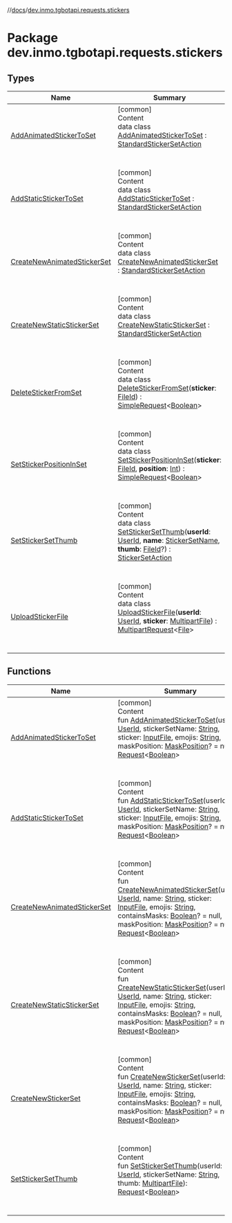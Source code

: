 //[docs](../../index.md)/[dev.inmo.tgbotapi.requests.stickers](index.md)



# Package dev.inmo.tgbotapi.requests.stickers  


## Types  
  
|  Name |  Summary | 
|---|---|
| <a name="dev.inmo.tgbotapi.requests.stickers/AddAnimatedStickerToSet///PointingToDeclaration/"></a>[AddAnimatedStickerToSet](-add-animated-sticker-to-set/index.md)| <a name="dev.inmo.tgbotapi.requests.stickers/AddAnimatedStickerToSet///PointingToDeclaration/"></a>[common]  <br>Content  <br>data class [AddAnimatedStickerToSet](-add-animated-sticker-to-set/index.md) : [StandardStickerSetAction](../dev.inmo.tgbotapi.requests.stickers.abstracts/-standard-sticker-set-action/index.md)  <br><br><br>|
| <a name="dev.inmo.tgbotapi.requests.stickers/AddStaticStickerToSet///PointingToDeclaration/"></a>[AddStaticStickerToSet](-add-static-sticker-to-set/index.md)| <a name="dev.inmo.tgbotapi.requests.stickers/AddStaticStickerToSet///PointingToDeclaration/"></a>[common]  <br>Content  <br>data class [AddStaticStickerToSet](-add-static-sticker-to-set/index.md) : [StandardStickerSetAction](../dev.inmo.tgbotapi.requests.stickers.abstracts/-standard-sticker-set-action/index.md)  <br><br><br>|
| <a name="dev.inmo.tgbotapi.requests.stickers/CreateNewAnimatedStickerSet///PointingToDeclaration/"></a>[CreateNewAnimatedStickerSet](-create-new-animated-sticker-set/index.md)| <a name="dev.inmo.tgbotapi.requests.stickers/CreateNewAnimatedStickerSet///PointingToDeclaration/"></a>[common]  <br>Content  <br>data class [CreateNewAnimatedStickerSet](-create-new-animated-sticker-set/index.md) : [StandardStickerSetAction](../dev.inmo.tgbotapi.requests.stickers.abstracts/-standard-sticker-set-action/index.md)  <br><br><br>|
| <a name="dev.inmo.tgbotapi.requests.stickers/CreateNewStaticStickerSet///PointingToDeclaration/"></a>[CreateNewStaticStickerSet](-create-new-static-sticker-set/index.md)| <a name="dev.inmo.tgbotapi.requests.stickers/CreateNewStaticStickerSet///PointingToDeclaration/"></a>[common]  <br>Content  <br>data class [CreateNewStaticStickerSet](-create-new-static-sticker-set/index.md) : [StandardStickerSetAction](../dev.inmo.tgbotapi.requests.stickers.abstracts/-standard-sticker-set-action/index.md)  <br><br><br>|
| <a name="dev.inmo.tgbotapi.requests.stickers/DeleteStickerFromSet///PointingToDeclaration/"></a>[DeleteStickerFromSet](-delete-sticker-from-set/index.md)| <a name="dev.inmo.tgbotapi.requests.stickers/DeleteStickerFromSet///PointingToDeclaration/"></a>[common]  <br>Content  <br>data class [DeleteStickerFromSet](-delete-sticker-from-set/index.md)(**sticker**: [FileId](../dev.inmo.tgbotapi.requests.abstracts/-file-id/index.md)) : [SimpleRequest](../dev.inmo.tgbotapi.requests.abstracts/-simple-request/index.md)<[Boolean](https://kotlinlang.org/api/latest/jvm/stdlib/kotlin/-boolean/index.html)>   <br><br><br>|
| <a name="dev.inmo.tgbotapi.requests.stickers/SetStickerPositionInSet///PointingToDeclaration/"></a>[SetStickerPositionInSet](-set-sticker-position-in-set/index.md)| <a name="dev.inmo.tgbotapi.requests.stickers/SetStickerPositionInSet///PointingToDeclaration/"></a>[common]  <br>Content  <br>data class [SetStickerPositionInSet](-set-sticker-position-in-set/index.md)(**sticker**: [FileId](../dev.inmo.tgbotapi.requests.abstracts/-file-id/index.md), **position**: [Int](https://kotlinlang.org/api/latest/jvm/stdlib/kotlin/-int/index.html)) : [SimpleRequest](../dev.inmo.tgbotapi.requests.abstracts/-simple-request/index.md)<[Boolean](https://kotlinlang.org/api/latest/jvm/stdlib/kotlin/-boolean/index.html)>   <br><br><br>|
| <a name="dev.inmo.tgbotapi.requests.stickers/SetStickerSetThumb///PointingToDeclaration/"></a>[SetStickerSetThumb](-set-sticker-set-thumb/index.md)| <a name="dev.inmo.tgbotapi.requests.stickers/SetStickerSetThumb///PointingToDeclaration/"></a>[common]  <br>Content  <br>data class [SetStickerSetThumb](-set-sticker-set-thumb/index.md)(**userId**: [UserId](../dev.inmo.tgbotapi.types/index.md#%5Bdev.inmo.tgbotapi.types%2FUserId%2F%2F%2FPointingToDeclaration%2F%5D%2FClasslikes%2F625018081), **name**: [StickerSetName](../dev.inmo.tgbotapi.types/index.md#%5Bdev.inmo.tgbotapi.types%2FStickerSetName%2F%2F%2FPointingToDeclaration%2F%5D%2FClasslikes%2F625018081), **thumb**: [FileId](../dev.inmo.tgbotapi.requests.abstracts/-file-id/index.md)?) : [StickerSetAction](../dev.inmo.tgbotapi.requests.stickers.abstracts/-sticker-set-action/index.md)  <br><br><br>|
| <a name="dev.inmo.tgbotapi.requests.stickers/UploadStickerFile///PointingToDeclaration/"></a>[UploadStickerFile](-upload-sticker-file/index.md)| <a name="dev.inmo.tgbotapi.requests.stickers/UploadStickerFile///PointingToDeclaration/"></a>[common]  <br>Content  <br>data class [UploadStickerFile](-upload-sticker-file/index.md)(**userId**: [UserId](../dev.inmo.tgbotapi.types/index.md#%5Bdev.inmo.tgbotapi.types%2FUserId%2F%2F%2FPointingToDeclaration%2F%5D%2FClasslikes%2F625018081), **sticker**: [MultipartFile](../dev.inmo.tgbotapi.requests.abstracts/-multipart-file/index.md)) : [MultipartRequest](../dev.inmo.tgbotapi.requests.abstracts/-multipart-request/index.md)<[File](../dev.inmo.tgbotapi.types.files/-file/index.md)>   <br><br><br>|


## Functions  
  
|  Name |  Summary | 
|---|---|
| <a name="dev.inmo.tgbotapi.requests.stickers//AddAnimatedStickerToSet/#dev.inmo.tgbotapi.types.ChatId#kotlin.String#dev.inmo.tgbotapi.requests.abstracts.InputFile#kotlin.String#dev.inmo.tgbotapi.types.stickers.MaskPosition?/PointingToDeclaration/"></a>[AddAnimatedStickerToSet](-add-animated-sticker-to-set.md)| <a name="dev.inmo.tgbotapi.requests.stickers//AddAnimatedStickerToSet/#dev.inmo.tgbotapi.types.ChatId#kotlin.String#dev.inmo.tgbotapi.requests.abstracts.InputFile#kotlin.String#dev.inmo.tgbotapi.types.stickers.MaskPosition?/PointingToDeclaration/"></a>[common]  <br>Content  <br>fun [AddAnimatedStickerToSet](-add-animated-sticker-to-set.md)(userId: [UserId](../dev.inmo.tgbotapi.types/index.md#%5Bdev.inmo.tgbotapi.types%2FUserId%2F%2F%2FPointingToDeclaration%2F%5D%2FClasslikes%2F625018081), stickerSetName: [String](https://kotlinlang.org/api/latest/jvm/stdlib/kotlin/-string/index.html), sticker: [InputFile](../dev.inmo.tgbotapi.requests.abstracts/-input-file/index.md), emojis: [String](https://kotlinlang.org/api/latest/jvm/stdlib/kotlin/-string/index.html), maskPosition: [MaskPosition](../dev.inmo.tgbotapi.types.stickers/-mask-position/index.md)? = null): [Request](../dev.inmo.tgbotapi.requests.abstracts/-request/index.md)<[Boolean](https://kotlinlang.org/api/latest/jvm/stdlib/kotlin/-boolean/index.html)>  <br><br><br>|
| <a name="dev.inmo.tgbotapi.requests.stickers//AddStaticStickerToSet/#dev.inmo.tgbotapi.types.ChatId#kotlin.String#dev.inmo.tgbotapi.requests.abstracts.InputFile#kotlin.String#dev.inmo.tgbotapi.types.stickers.MaskPosition?/PointingToDeclaration/"></a>[AddStaticStickerToSet](-add-static-sticker-to-set.md)| <a name="dev.inmo.tgbotapi.requests.stickers//AddStaticStickerToSet/#dev.inmo.tgbotapi.types.ChatId#kotlin.String#dev.inmo.tgbotapi.requests.abstracts.InputFile#kotlin.String#dev.inmo.tgbotapi.types.stickers.MaskPosition?/PointingToDeclaration/"></a>[common]  <br>Content  <br>fun [AddStaticStickerToSet](-add-static-sticker-to-set.md)(userId: [UserId](../dev.inmo.tgbotapi.types/index.md#%5Bdev.inmo.tgbotapi.types%2FUserId%2F%2F%2FPointingToDeclaration%2F%5D%2FClasslikes%2F625018081), stickerSetName: [String](https://kotlinlang.org/api/latest/jvm/stdlib/kotlin/-string/index.html), sticker: [InputFile](../dev.inmo.tgbotapi.requests.abstracts/-input-file/index.md), emojis: [String](https://kotlinlang.org/api/latest/jvm/stdlib/kotlin/-string/index.html), maskPosition: [MaskPosition](../dev.inmo.tgbotapi.types.stickers/-mask-position/index.md)? = null): [Request](../dev.inmo.tgbotapi.requests.abstracts/-request/index.md)<[Boolean](https://kotlinlang.org/api/latest/jvm/stdlib/kotlin/-boolean/index.html)>  <br><br><br>|
| <a name="dev.inmo.tgbotapi.requests.stickers//CreateNewAnimatedStickerSet/#dev.inmo.tgbotapi.types.ChatId#kotlin.String#dev.inmo.tgbotapi.requests.abstracts.InputFile#kotlin.String#kotlin.Boolean?#dev.inmo.tgbotapi.types.stickers.MaskPosition?/PointingToDeclaration/"></a>[CreateNewAnimatedStickerSet](-create-new-animated-sticker-set.md)| <a name="dev.inmo.tgbotapi.requests.stickers//CreateNewAnimatedStickerSet/#dev.inmo.tgbotapi.types.ChatId#kotlin.String#dev.inmo.tgbotapi.requests.abstracts.InputFile#kotlin.String#kotlin.Boolean?#dev.inmo.tgbotapi.types.stickers.MaskPosition?/PointingToDeclaration/"></a>[common]  <br>Content  <br>fun [CreateNewAnimatedStickerSet](-create-new-animated-sticker-set.md)(userId: [UserId](../dev.inmo.tgbotapi.types/index.md#%5Bdev.inmo.tgbotapi.types%2FUserId%2F%2F%2FPointingToDeclaration%2F%5D%2FClasslikes%2F625018081), name: [String](https://kotlinlang.org/api/latest/jvm/stdlib/kotlin/-string/index.html), sticker: [InputFile](../dev.inmo.tgbotapi.requests.abstracts/-input-file/index.md), emojis: [String](https://kotlinlang.org/api/latest/jvm/stdlib/kotlin/-string/index.html), containsMasks: [Boolean](https://kotlinlang.org/api/latest/jvm/stdlib/kotlin/-boolean/index.html)? = null, maskPosition: [MaskPosition](../dev.inmo.tgbotapi.types.stickers/-mask-position/index.md)? = null): [Request](../dev.inmo.tgbotapi.requests.abstracts/-request/index.md)<[Boolean](https://kotlinlang.org/api/latest/jvm/stdlib/kotlin/-boolean/index.html)>  <br><br><br>|
| <a name="dev.inmo.tgbotapi.requests.stickers//CreateNewStaticStickerSet/#dev.inmo.tgbotapi.types.ChatId#kotlin.String#dev.inmo.tgbotapi.requests.abstracts.InputFile#kotlin.String#kotlin.Boolean?#dev.inmo.tgbotapi.types.stickers.MaskPosition?/PointingToDeclaration/"></a>[CreateNewStaticStickerSet](-create-new-static-sticker-set.md)| <a name="dev.inmo.tgbotapi.requests.stickers//CreateNewStaticStickerSet/#dev.inmo.tgbotapi.types.ChatId#kotlin.String#dev.inmo.tgbotapi.requests.abstracts.InputFile#kotlin.String#kotlin.Boolean?#dev.inmo.tgbotapi.types.stickers.MaskPosition?/PointingToDeclaration/"></a>[common]  <br>Content  <br>fun [CreateNewStaticStickerSet](-create-new-static-sticker-set.md)(userId: [UserId](../dev.inmo.tgbotapi.types/index.md#%5Bdev.inmo.tgbotapi.types%2FUserId%2F%2F%2FPointingToDeclaration%2F%5D%2FClasslikes%2F625018081), name: [String](https://kotlinlang.org/api/latest/jvm/stdlib/kotlin/-string/index.html), sticker: [InputFile](../dev.inmo.tgbotapi.requests.abstracts/-input-file/index.md), emojis: [String](https://kotlinlang.org/api/latest/jvm/stdlib/kotlin/-string/index.html), containsMasks: [Boolean](https://kotlinlang.org/api/latest/jvm/stdlib/kotlin/-boolean/index.html)? = null, maskPosition: [MaskPosition](../dev.inmo.tgbotapi.types.stickers/-mask-position/index.md)? = null): [Request](../dev.inmo.tgbotapi.requests.abstracts/-request/index.md)<[Boolean](https://kotlinlang.org/api/latest/jvm/stdlib/kotlin/-boolean/index.html)>  <br><br><br>|
| <a name="dev.inmo.tgbotapi.requests.stickers//CreateNewStickerSet/#dev.inmo.tgbotapi.types.ChatId#kotlin.String#dev.inmo.tgbotapi.requests.abstracts.InputFile#kotlin.String#kotlin.Boolean?#dev.inmo.tgbotapi.types.stickers.MaskPosition?/PointingToDeclaration/"></a>[CreateNewStickerSet](-create-new-sticker-set.md)| <a name="dev.inmo.tgbotapi.requests.stickers//CreateNewStickerSet/#dev.inmo.tgbotapi.types.ChatId#kotlin.String#dev.inmo.tgbotapi.requests.abstracts.InputFile#kotlin.String#kotlin.Boolean?#dev.inmo.tgbotapi.types.stickers.MaskPosition?/PointingToDeclaration/"></a>[common]  <br>Content  <br>fun [CreateNewStickerSet](-create-new-sticker-set.md)(userId: [UserId](../dev.inmo.tgbotapi.types/index.md#%5Bdev.inmo.tgbotapi.types%2FUserId%2F%2F%2FPointingToDeclaration%2F%5D%2FClasslikes%2F625018081), name: [String](https://kotlinlang.org/api/latest/jvm/stdlib/kotlin/-string/index.html), sticker: [InputFile](../dev.inmo.tgbotapi.requests.abstracts/-input-file/index.md), emojis: [String](https://kotlinlang.org/api/latest/jvm/stdlib/kotlin/-string/index.html), containsMasks: [Boolean](https://kotlinlang.org/api/latest/jvm/stdlib/kotlin/-boolean/index.html)? = null, maskPosition: [MaskPosition](../dev.inmo.tgbotapi.types.stickers/-mask-position/index.md)? = null): [Request](../dev.inmo.tgbotapi.requests.abstracts/-request/index.md)<[Boolean](https://kotlinlang.org/api/latest/jvm/stdlib/kotlin/-boolean/index.html)>  <br><br><br>|
| <a name="dev.inmo.tgbotapi.requests.stickers//SetStickerSetThumb/#dev.inmo.tgbotapi.types.ChatId#kotlin.String#dev.inmo.tgbotapi.requests.abstracts.MultipartFile/PointingToDeclaration/"></a>[SetStickerSetThumb](-set-sticker-set-thumb.md)| <a name="dev.inmo.tgbotapi.requests.stickers//SetStickerSetThumb/#dev.inmo.tgbotapi.types.ChatId#kotlin.String#dev.inmo.tgbotapi.requests.abstracts.MultipartFile/PointingToDeclaration/"></a>[common]  <br>Content  <br>fun [SetStickerSetThumb](-set-sticker-set-thumb.md)(userId: [UserId](../dev.inmo.tgbotapi.types/index.md#%5Bdev.inmo.tgbotapi.types%2FUserId%2F%2F%2FPointingToDeclaration%2F%5D%2FClasslikes%2F625018081), stickerSetName: [String](https://kotlinlang.org/api/latest/jvm/stdlib/kotlin/-string/index.html), thumb: [MultipartFile](../dev.inmo.tgbotapi.requests.abstracts/-multipart-file/index.md)): [Request](../dev.inmo.tgbotapi.requests.abstracts/-request/index.md)<[Boolean](https://kotlinlang.org/api/latest/jvm/stdlib/kotlin/-boolean/index.html)>  <br><br><br>|

